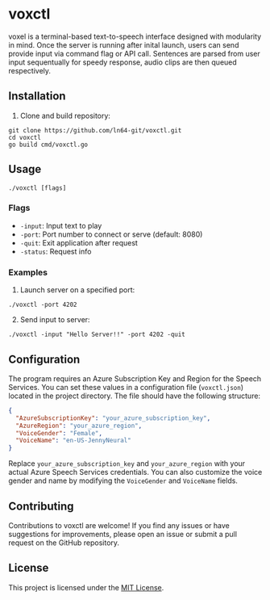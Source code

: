 # voxctl

voxel is a terminal-based text-to-speech interface designed with modularity in mind. Once the server is running after inital launch, users can send provide input via command flag or API call. Sentences are parsed from user input sequentually for speedy response, audio clips are then queued respectively.

## Installation

1. Clone and build repository:

```
git clone https://github.com/ln64-git/voxctl.git
cd voxctl
go build cmd/voxctl.go
```

## Usage

```
./voxctl [flags]
```

### Flags

- `-input`: Input text to play
- `-port`: Port number to connect or serve (default: 8080)
- `-quit`: Exit application after request
- `-status`: Request info

### Examples

1. Launch server on a specified port:

```
./voxctl -port 4202
```

2. Send input to server:

```
./voxctl -input "Hello Server!!" -port 4202 -quit
```

## Configuration

The program requires an Azure Subscription Key and Region for the Speech Services. You can set these values in a configuration file (`voxctl.json`) located in the project directory. The file should have the following structure:

```json
{
  "AzureSubscriptionKey": "your_azure_subscription_key",
  "AzureRegion": "your_azure_region",
  "VoiceGender": "Female",
  "VoiceName": "en-US-JennyNeural"
}
```

Replace `your_azure_subscription_key` and `your_azure_region` with your actual Azure Speech Services credentials. You can also customize the voice gender and name by modifying the `VoiceGender` and `VoiceName` fields.

## Contributing

Contributions to voxctl are welcome! If you find any issues or have suggestions for improvements, please open an issue or submit a pull request on the GitHub repository.

## License

This project is licensed under the [MIT License](LICENSE).
